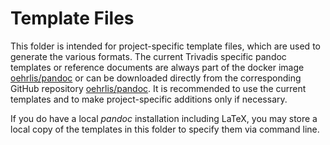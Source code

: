# Template Files

This folder is intended for project-specific template files, which are used to
generate the various formats. The current Trivadis specific pandoc templates or
reference documents are always part of the docker image
[oehrlis/pandoc](https://hub.docker.com/r/oehrlis/pandoc/builds) or can be
downloaded directly from the corresponding GitHub repository
[oehrlis/pandoc](https://github.com/oehrlis/pandoc_template). It is recommended
to use the current templates and to make project-specific additions only if
necessary.

If you do have a local *pandoc* installation including LaTeX, you may store a
local copy of the templates in this folder to specify them via command line.
